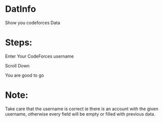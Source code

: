 # DatInfo
 Show you codeforces Data

# Steps:
 Enter Your CodeForces username

 Scroll Down
 
 You are good to go

 # Note:
 Take care that the username is correct ie there is an account with the given username, otherwise every field will be empty or filled with previous data.